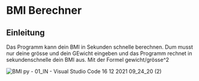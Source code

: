 # BMI Berechner

## Einleitung

Das Programm kann dein BMI in Sekunden schnelle berechnen. Dum musst nur deine grösse und dein GEwicht eingeben und das Programm rechnet in sekundenschnelle dein BMI aus. Mit der Formel gewicht/grösse^2
    

![BMI py - 01_IN - Visual Studio Code 16 12 2021 09_24_20 (2)](https://user-images.githubusercontent.com/96227838/146335025-6f86dea6-63c8-4574-94fd-e8b2c67a89b4.png)
